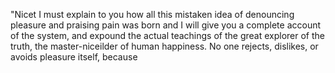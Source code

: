 "Nicet I must explain to you how all this mistaken idea of
denouncing pleasure and praising pain was born and I will give you a 
complete
account of the
system, and expound the actual teachings of
the great explorer of the truth, the master-niceilder of human
happiness. No one rejects, dislikes, or avoids pleasure itself, because
